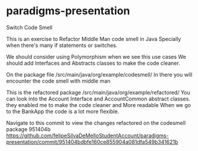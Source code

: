 # paradigms-presentation
Switch Code Smell

This is an exercise to Refactor Middle Man code smell in Java
Specially when there's many if statements or switches.

We should consider using Polymorphism when we see this use cases
We should add Interfaces and Abstracts classes to make the code cleaner.


On the package file /src/main/java/org/example/codesmell/
In there you will encounter the code smell with middle man

This is the refactored package /src/main/java/org/example/refactored/
You can look into the Account Interface and AccountCommon abstract classes.
they enabled me to make the code cleaner and More readable
When we go to the BankApp the code is a lot more flexible.



Navigate to this commit to view the changes refactored on the codesmell package
951404b
https://github.com/felipeSilvaDeMelloStudentAccount/paradigms-presentation/commit/951404bdbfe160ce855904a081dfa549b341621b
